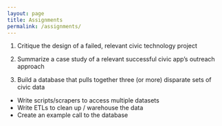 ```yaml
---
layout: page
title: Assignments
permalink: /assignments/
---
```


1. Critique the design of a failed, relevant civic technology project

2. Summarize a case study of a relevant successful civic app’s outreach approach

3. Build a database that pulls together three (or more) disparate sets of civic data
- Write scripts/scrapers to access multiple datasets
- Write ETLs to clean up / warehouse the data
- Create an example call to the database
